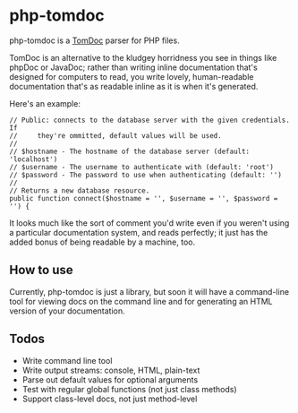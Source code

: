 # php-tomdoc

php-tomdoc is a [TomDoc][] parser for PHP files.

TomDoc is an alternative to the kludgey horridness you see in things like
phpDoc or JavaDoc; rather than writing inline documentation that's designed
for computers to read, you write lovely, human-readable documentation that's
as readable inline as it is when it's generated.

Here's an example:

	// Public: connects to the database server with the given credentials. If
	//     they're ommitted, default values will be used.
	//
	// $hostname - The hostname of the database server (default: 'localhost')
	// $username - The username to authenticate with (default: 'root')
	// $password - The password to use when authenticating (default: '')
	//
	// Returns a new database resource.
	public function connect($hostname = '', $username = '', $password = '') {

It looks much like the sort of comment you'd write even if you weren't using
a particular documentation system, and reads perfectly; it just has the added
bonus of being readable by a machine, too.

[TomDoc]: http://tomdoc.org/

## How to use

Currently, php-tomdoc is just a library, but soon it will have a command-line
tool for viewing docs on the command line and for generating an HTML version
of your documentation.

## Todos

* Write command line tool
* Write output streams: console, HTML, plain-text
* Parse out default values for optional arguments
* Test with regular global functions (not just class methods)
* Support class-level docs, not just method-level
